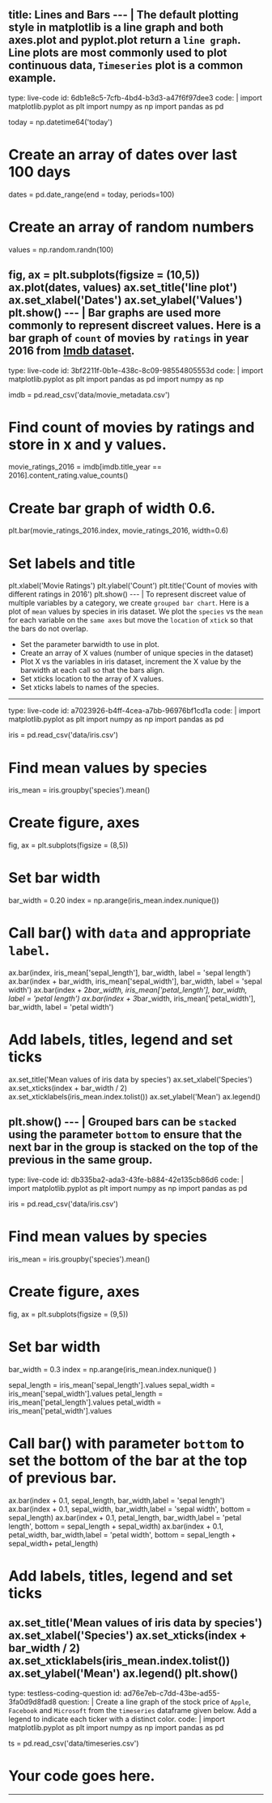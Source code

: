 title: Lines and Bars
--- |
  The default plotting style in matplotlib is a line graph and both axes.plot and pyplot.plot return a `line graph`. Line plots are most commonly used to plot continuous data, `Timeseries` plot is a common example.
---
type: live-code
id: 6db1e8c5-7cfb-4bd4-b3d3-a47f6f97dee3
code: |
  import matplotlib.pyplot as plt
  import numpy as np
  import pandas as pd

  today = np.datetime64('today')
  # Create an array of dates over last 100 days
  dates = pd.date_range(end = today, periods=100)
  # Create an array of random numbers
  values = np.random.randn(100)

  fig, ax = plt.subplots(figsize = (10,5))
  ax.plot(dates, values)
  ax.set_title('line plot')
  ax.set_xlabel('Dates')
  ax.set_ylabel('Values')
  plt.show()
--- |
  Bar graphs are used more commonly to represent discreet values. Here is a bar graph of `count` of movies by `ratings` in year 2016 from [Imdb dataset](/data/movie_metadata.csv).
---
type: live-code
id: 3bf2211f-0b1e-438c-8c09-98554805553d
code: |
  import matplotlib.pyplot as plt
  import pandas as pd
  import numpy as np

  imdb = pd.read_csv('data/movie_metadata.csv')

  # Find count of movies by ratings and store in x and y values.
  movie_ratings_2016 = imdb[imdb.title_year == 2016].content_rating.value_counts()
  # Create bar graph of width 0.6.
  plt.bar(movie_ratings_2016.index, movie_ratings_2016, width=0.6)

  # Set labels and title
  plt.xlabel('Movie Ratings')
  plt.ylabel('Count')
  plt.title('Count of movies with different ratings in 2016')
  plt.show()
--- |
  To represent discreet value of multiple variables by a category, we create `grouped bar chart`. Here is a plot of `mean` values by species in iris dataset. We plot the `species` vs the `mean` for each variable on the `same axes` but move the `location` of `xtick` so that the bars do not overlap.
  * Set the parameter barwidth to use in plot.
  * Create an array of X values (number of unique species in the dataset)
  * Plot X vs the variables in iris dataset, increment the X value by the barwidth at each call so that the bars align.
  * Set xticks location to the array of X values.
  * Set xticks labels to names of the species.
---
type: live-code
id: a7023926-b4ff-4cea-a7bb-96976bf1cd1a
code: |
  import matplotlib.pyplot as plt
  import numpy as np
  import pandas as pd

  iris = pd.read_csv('data/iris.csv')
  # Find mean values by species
  iris_mean = iris.groupby('species').mean()

  # Create figure, axes
  fig, ax = plt.subplots(figsize = (8,5))
  # Set bar width
  bar_width = 0.20
  index = np.arange(iris_mean.index.nunique())

  # Call bar() with `data` and appropriate `label`.
  ax.bar(index, iris_mean['sepal_length'], bar_width, label = 'sepal length')
  ax.bar(index + bar_width, iris_mean['sepal_width'], bar_width, label = 'sepal width')
  ax.bar(index + 2*bar_width, iris_mean['petal_length'], bar_width, label = 'petal length')
  ax.bar(index + 3*bar_width, iris_mean['petal_width'], bar_width, label = 'petal width')

  # Add labels, titles, legend and set ticks
  ax.set_title('Mean values of iris data by species')
  ax.set_xlabel('Species')
  ax.set_xticks(index + bar_width / 2)
  ax.set_xticklabels(iris_mean.index.tolist())
  ax.set_ylabel('Mean')
  ax.legend()

  plt.show()
--- |
  Grouped bars can be `stacked` using the parameter `bottom` to ensure that the next bar in the group is stacked on the top of the previous in the same group.
---
type: live-code
id: db335ba2-ada3-43fe-b884-42e135cb86d6
code: |
  import matplotlib.pyplot as plt
  import numpy as np
  import pandas as pd

  iris = pd.read_csv('data/iris.csv')
  # Find mean values by species
  iris_mean = iris.groupby('species').mean()

  # Create figure, axes
  fig, ax = plt.subplots(figsize = (9,5))
  # Set bar width
  bar_width = 0.3
  index = np.arange(iris_mean.index.nunique() )

  sepal_length = iris_mean['sepal_length'].values
  sepal_width = iris_mean['sepal_width'].values
  petal_length = iris_mean['petal_length'].values
  petal_width = iris_mean['petal_width'].values

  # Call bar() with parameter `bottom` to set the bottom of the bar at the top of previous bar.
  ax.bar(index + 0.1, sepal_length, bar_width,label = 'sepal length')
  ax.bar(index + 0.1, sepal_width, bar_width,label = 'sepal width', bottom = sepal_length)
  ax.bar(index + 0.1, petal_length, bar_width,label = 'petal length', bottom = sepal_length + sepal_width)
  ax.bar(index + 0.1, petal_width, bar_width,label = 'petal width', bottom = sepal_length + sepal_width+ petal_length)

  # Add labels, titles, legend and set ticks
  ax.set_title('Mean values of iris data by species')
  ax.set_xlabel('Species')
  ax.set_xticks(index + bar_width / 2)
  ax.set_xticklabels(iris_mean.index.tolist())
  ax.set_ylabel('Mean')
  ax.legend()
  plt.show()
---
type: testless-coding-question
id: ad76e7eb-c7dd-43be-ad55-3fa0d9d8fad8
question: |
  Create a line graph of the stock price of `Apple`, `Facebook` and `Microsoft` from the `timeseries` dataframe given below. Add a legend to indicate each ticker with a distinct color.
code: |
import matplotlib.pyplot as plt
import numpy as np
import pandas as pd

ts = pd.read_csv('data/timeseries.csv')
# Your code goes here.
---
